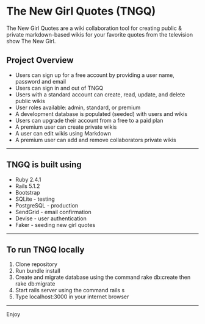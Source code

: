 # The New Girl Quotes (TNGQ)

The New Girl Quotes are a wiki collaboration tool for creating public & private markdown-based wikis for your favorite quotes from the television show The New Girl.

## Project Overview

* Users can sign up for a free account by providing a user name, password and email
* Users can sign in and out of TNGQ
* Users with a standard account can create, read, update, and delete public wikis
* User roles available: admin, standard, or premium
* A development database is populated (seeded) with users and wikis
* Users can upgrade their account from a free to a paid plan
* A premium user can create private wikis
* A user can edit wikis using Markdown
* A premium user can add and remove collaborators private wikis

---

## TNGQ is built using

* Ruby  2.4.1
* Rails 5.1.2
* Bootstrap
* SQLite        - testing
* PostgreSQL    - production
* SendGrid      - email confirmation
* Devise        - user authentication
* Faker         - seeding new girl quotes

---

## To run TNGQ locally
1. Clone repository
2. Run bundle install
3. Create and migrate database using the command rake db:create then rake db:migrate
4. Start rails server using the command rails s
5. Type localhost:3000 in your internet browser


---

Enjoy
